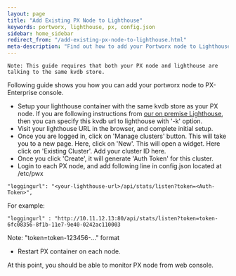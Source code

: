 ```yaml
---
layout: page
title: "Add Existing PX Node to Lighthouse"
keywords: portworx, lighthouse, px, config.json
sidebar: home_sidebar
redirect_from: "/add-existing-px-node-to-lighthouse.html"
meta-description: "Find out how to add your Portworx node to Lighthouse, the PX-Enterprise web console. Follow our step-by-step guide today!"
---
```


```
Note: This guide requires that both your PX node and lighthouse are talking to the same kvdb store.
```

Following guide shows you how you can add your portworx node to PX-Enterprise console.

* Setup your lighthouse container with the same kvdb store as your PX node. If you are following instructions from [our on premise Lighthouse](/enterprise/lighthouse.html), then you can specify this kvdb url to lighthouse with '-k' option.
* Visit your lighthouse URL in the browser, and complete initial setup.
* Once you are logged in, click on 'Manage clusters' button. This will take you to a new page. Here, click on 'New'. This will open a widget. Here click on 'Existing Cluster'. Add your cluster ID here.
* Once you click 'Create', it will generate 'Auth Token' for this cluster.
* Login to each PX node, and add following line in config.json located at /etc/pwx

```
"loggingurl": "<your-lighthouse-url>/api/stats/listen?token=<Auth-Token>",
```

For example:

```
"loggingurl" : "http://10.11.12.13:80/api/stats/listen?token=token-6fc08356-8f1b-11e7-9e40-0242ac110003
```

Note: "token=token-123456-..." format

* Restart PX container on each node. 

At this point, you should be able to monitor PX node from web console.
